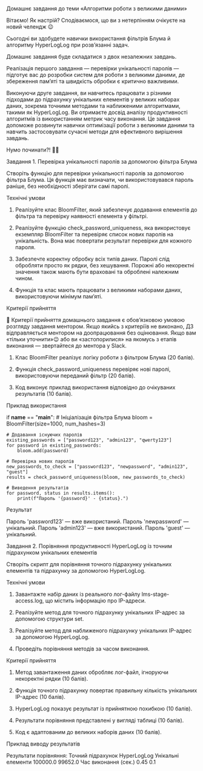 # 
Домашнє завдання до теми «Алгоритми роботи з великими даними»



Вітаємо! Як настрiй? Сподiваємося, що ви з нетерпiнням очікуєте на новий челендж 😉

Сьогодні ви здобудете навички використання фільтрів Блума й алгоритму HyperLogLog при розв’язанні задач.



Домашнє завдання буде складатися з двох незалежних завдань.

Реалізація першого завдання — перевірки унікальності паролів — підготує вас до розробки систем для роботи з великими даними, де збереження пам’яті та швидкість обробки є критично важливими.

Виконуючи друге завдання, ви навчитесь працювати з різними підходами до підрахунку унікальних елементів у великих наборах даних, зокрема точними методами та наближеними алгоритмами, такими як HyperLogLog. Ви отримаєте досвід аналізу продуктивності алгоритмів із використанням метрик часу виконання. Це завдання допоможе розвинути навички оптимізації роботи з великими даними та навчить застосовувати сучасні методи для ефективного вирішення завдань.

Нумо починати?! 💪🏼



Завдання 1. Перевірка унікальності паролів за допомогою фільтра Блума

Створіть функцію для перевірки унікальності паролів за допомогою фільтра Блума. Ця функція має визначати, чи використовувався пароль раніше, без необхідності зберігати самі паролі.



﻿Технічні умови

1. Реалізуйте клас BloomFilter, який забезпечує додавання елементів до фільтра та перевірку наявності елемента у фільтрі.

2. Реалізуйте функцію check_password_uniqueness, яка використовує екземпляр BloomFilter та перевіряє список нових паролів на унікальність. Вона має повертати результат перевірки для кожного пароля.

3. Забезпечте коректну обробку всіх типів даних. Паролі слід обробляти просто як рядки, без хешування. Порожні або некоректні значення також мають бути враховані та оброблені належним чином.

4. Функція та клас мають працювати з великими наборами даних, використовуючи мінімум пам’яті.



Критерії прийняття

📌 Критерії прийняття домашнього завдання є обов’язковою умовою розгляду завдання ментором. Якщо якийсь з критеріїв не виконано, ДЗ відправляється ментором на доопрацювання без оцінювання. Якщо вам «тільки уточнити»😉 або ви «застопорилися» на якомусь з етапів виконання — звертайтеся до ментора у Slack.
1. Клас BloomFilter реалізує логіку роботи з фільтром Блума (20 балів).

2. Функція check_password_uniqueness перевіряє нові паролі, використовуючи переданий фільтр (20 балів).

3. Код виконує приклад використання відповідно до очікуваних результатів (10 балів).



Приклад використання

if __name__ == "__main__":
    # Ініціалізація фільтра Блума
    bloom = BloomFilter(size=1000, num_hashes=3)

    # Додавання існуючих паролів
    existing_passwords = ["password123", "admin123", "qwerty123"]
    for password in existing_passwords:
        bloom.add(password)

    # Перевірка нових паролів
    new_passwords_to_check = ["password123", "newpassword", "admin123", "guest"]
    results = check_password_uniqueness(bloom, new_passwords_to_check)

    # Виведення результатів
    for password, status in results.items():
        print(f"Пароль '{password}' - {status}.")



Результат

Пароль 'password123' — вже використаний.
Пароль 'newpassword' — унікальний.
Пароль 'admin123' — вже використаний.
Пароль 'guest' — унікальний.





Завдання 2. Порівняння продуктивності HyperLogLog із точним підрахунком унікальних елементів

Створіть скрипт для порівняння точного підрахунку унікальних елементів та підрахунку за допомогою HyperLogLog.



Технічні умови

1. Завантажте набір даних із реального лог-файлу lms-stage-access.log, що містить інформацію про IP-адреси.

2. Реалізуйте метод для точного підрахунку унікальних IP-адрес за допомогою структури set.

3. Реалізуйте метод для наближеного підрахунку унікальних IP-адрес за допомогою HyperLogLog.

4. Проведіть порівняння методів за часом виконання.



Критерії прийняття

1. Метод завантаження даних обробляє лог-файл, ігноруючи некоректні рядки (10 балів).

2. Функція точного підрахунку повертає правильну кількість унікальних IP-адрес (10 балів).

3. HyperLogLog показує результат із прийнятною похибкою (10 балів).

4. Результати порівняння представлені у вигляді таблиці (10 балів).

5. Код є адаптованим до великих наборів даних (10 балів).



Приклад виводу результатів

Результати порівняння:
                       Точний підрахунок   HyperLogLog
Унікальні елементи              100000.0      99652.0
Час виконання (сек.)                0.45          0.1



